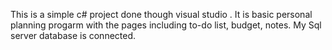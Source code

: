 This is a simple c# project done though visual studio . It is basic personal planning progarm with the pages including to-do list, budget, notes. My Sql server database is connected.
